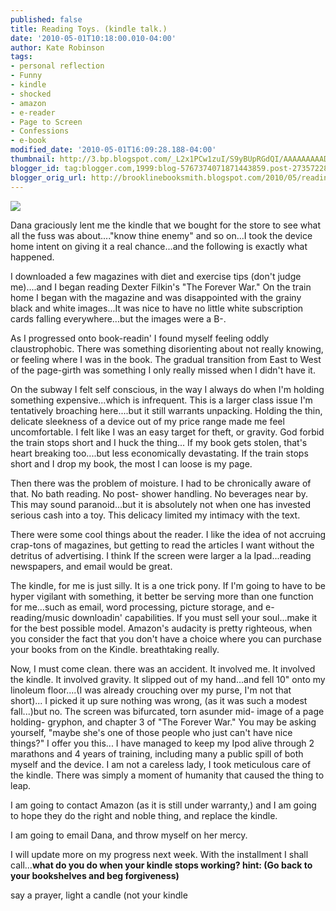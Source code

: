 ```yaml
---
published: false
title: Reading Toys. (kindle talk.)
date: '2010-05-01T10:18:00.010-04:00'
author: Kate Robinson
tags:
- personal reflection
- Funny
- kindle
- shocked
- amazon
- e-reader
- Page to Screen
- Confessions
- e-book
modified_date: '2010-05-01T16:09:28.188-04:00'
thumbnail: http://3.bp.blogspot.com/_L2x1PCw1zuI/S9yBUpRGdQI/AAAAAAAAADw/epwYaa2l7x0/s72-c/burgess-kindle.jpg
blogger_id: tag:blogger.com,1999:blog-5767374071871443859.post-273572289138579945
blogger_orig_url: http://brooklinebooksmith.blogspot.com/2010/05/reading-toys-kindle-talk.html
---
```

[![](http://3.bp.blogspot.com/_L2x1PCw1zuI/S9yBUpRGdQI/AAAAAAAAADw/epwYaa2l7x0/s320/burgess-kindle.jpg)](http://3.bp.blogspot.com/_L2x1PCw1zuI/S9yBUpRGdQI/AAAAAAAAADw/epwYaa2l7x0/s1600/burgess-kindle.jpg)

Dana graciously lent me the kindle that we bought for the store to see what all the fuss was about...."know thine enemy" and so on...I took the device home intent on giving it a real chance...and the following is exactly what happened.

I downloaded a few magazines with diet and exercise tips (don't judge me)....and I began reading Dexter Filkin's "The Forever War." On the train home I began with the magazine and was disappointed with the grainy black and white images...It was nice to have no little white subscription cards falling everywhere...but the images were a B-.

As I progressed onto book-readin' I found myself feeling oddly claustrophobic. There was something disorienting about not really knowing, or feeling where I was in the book. The gradual transition from East to West of the page-girth was something I only really missed when I didn't have it.

On the subway I felt self conscious, in the way I always do when I'm holding something expensive...which is infrequent. This is a larger class issue I'm tentatively broaching here....but it still warrants unpacking. Holding the thin, delicate sleekness of a device out of my price range made me feel uncomfortable. I felt like I was an easy target for theft, or gravity. God forbid the train stops short and I huck the thing... If my book gets stolen, that's heart breaking too....but less economically devastating. If the train stops short and I drop my book, the most I can loose is my page.

Then there was the problem of moisture. I had to be chronically aware of that. No bath reading. No post- shower handling. No beverages near by. This may sound paranoid...but it is absolutely not when one has invested serious cash into a toy. This delicacy limited my intimacy with the text.

There were some cool things about the reader. I like the idea of not accruing crap-tons of magazines, but getting to read the articles I want without the detritus of advertising. I think If the screen were larger a la Ipad...reading newspapers, and email would be great.

The kindle, for me is just silly. It is a one trick pony. If I'm going to have to be hyper vigilant with something, it better be serving more than one function for me...such as email, word processing, picture storage, and e-reading/music downloadin' capabilities. If you must sell your soul...make it for the best possible model. Amazon's audacity is pretty righteous, when you consider the fact that you don't have a choice where you can purchase your books from on the Kindle. breathtaking really.

Now, I must come clean. there was an accident. It involved me. It involved the kindle. It involved gravity. It slipped out of my hand...and fell 10" onto my linoleum floor....(I was already crouching over my purse, I'm not that short)... I picked it up sure nothing was wrong, (as it was such a modest fall...)but no. The screen was bifurcated, torn asunder mid- image of a page holding- gryphon, and chapter 3 of "The Forever War." You may be asking yourself, "maybe she's one of those people who just can't have nice things?" I offer you this... I have managed to keep my Ipod alive through 2 marathons and 4 years of training, including many a public spill of both myself and the device. I am not a careless lady, I took meticulous care of the kindle. There was simply a moment of humanity that caused the thing to leap.

I am going to contact Amazon (as it is still under warranty,) and I am going to hope they do the right and noble thing, and replace the kindle.

I am going to email Dana, and throw myself on her mercy.

I will update more on my progress next week. With the installment I shall call...**what do you do when your kindle stops working? hint: (Go back to your bookshelves and beg forgiveness)**

say a prayer, light a candle (not your kindle